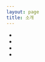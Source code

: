 ```yaml
---
layout: page
title: 소개
---
```


<link rel="stylesheet" href="{{ site.baseurl }}/public/css/about_bottom.css">

<!-- 이 블로그는 보통의 블로그 처럼, 하고 싶은 얘기 적고 공부한 내용 정리하기 위해 만들었습니다. 그리고, 책이 출간된 후에 잘못된 곳 바로 잡고 궁금한 점 답변하기 위한 목적도 있습니다.  

네이버, 티스토리, 블로그스팟까지 벌써 네 번째인데 이번이 마지막이 될 것 같습니다.  

<a href="https://github.com/poole/lanyon" target="_blank">lanyon </a> 테마를 사용했습니다. -->



<ul>
  <li>
    <a href='https://github.com/surinkim' target="_blank">
      <i class="fab fa-github fa-2x" aria-hidden="true"></i>
    </a>
  </li>
  <li>
    <a href='https://stackoverflow.com/users/2231098/hyun' target="_blank">
      <i class="fab fa-stack-overflow fa-2x" aria-hidden="true"></i>
    </a>
  </li>
  <li>
    <a href='https://hub.docker.com/u/surinkim/' target="_blank">
      <i class="fab fa-docker fa-2x" style="color:blue;
      font-size:40px;" aria-hidden="true"></i>
    </a>
  </li>
  <li>
    <a href='https://www.hackerrank.com/nnhope/' target="_blank">
      <i class="fab fa-hackerrank fa-2x" style="color:green;"></i>
    </a>
  </li>
</ul>
